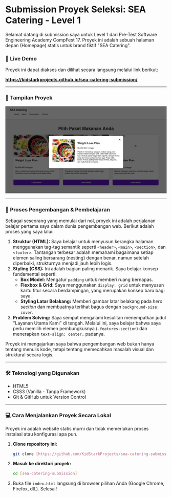 # Submission Proyek Seleksi: SEA Catering - Level 1

Selamat datang di submission saya untuk Level 1 dari Pre-Test Software Engineering Academy CompFest 17. Proyek ini adalah sebuah halaman depan (Homepage) statis untuk brand fiktif "SEA Catering".

### 🔴 Live Demo

Proyek ini dapat diakses dan dilihat secara langsung melalui link berikut:

**https://kidstarkprojects.github.io/sea-catering-submission/**

---

### 📸 Tampilan Proyek

![Tampilan Homepage SEA Catering](./screenshot.png)

---

### 🚀 Proses Pengembangan & Pembelajaran

Sebagai seseorang yang memulai dari nol, proyek ini adalah perjalanan belajar pertama saya dalam dunia pengembangan web. Berikut adalah proses yang saya lalui:

1.  **Struktur (HTML):** Saya belajar untuk menyusun kerangka halaman menggunakan tag-tag semantik seperti `<header>`, `<main>`, `<section>`, dan `<footer>`. Tantangan terbesar adalah memahami bagaimana setiap elemen saling bersarang (nesting) dengan benar, namun setelah diperbaiki, strukturnya menjadi jauh lebih logis.
2.  **Styling (CSS):** Ini adalah bagian paling menarik. Saya belajar konsep fundamental seperti:
    * **Box Model:** Mengatur `padding` untuk memberi ruang bernapas.
    * **Flexbox & Grid:** Saya menggunakan `display: grid` untuk menyusun kartu fitur secara berdampingan, yang merupakan konsep baru bagi saya.
    * **Styling Latar Belakang:** Memberi gambar latar belakang pada *hero section* dan membuatnya terlihat bagus dengan `background-size: cover`.
3.  **Problem Solving:** Saya sempat mengalami kesulitan menempatkan judul "Layanan Utama Kami" di tengah. Melalui ini, saya belajar bahwa saya perlu memilih elemen pembungkusnya (`.features-section`) dan menerapkan `text-align: center;` padanya.

Proyek ini mengajarkan saya bahwa pengembangan web bukan hanya tentang menulis kode, tetapi tentang memecahkan masalah visual dan struktural secara logis.

---

### 🛠️ Teknologi yang Digunakan

* HTML5
* CSS3 (Vanilla - Tanpa Framework)
* Git & GitHub untuk Version Control

---

### 💻 Cara Menjalankan Proyek Secara Lokal

Proyek ini adalah website statis murni dan tidak memerlukan proses instalasi atau konfigurasi apa pun.

1.  **Clone repository ini:**
    ```bash
    git clone [https://github.com/KidStarkProjects/sea-catering-submission]
    ```
2.  **Masuk ke direktori proyek:**
    ```bash
    cd [sea-catering-submission]
    ```
3.  Buka file `index.html` langsung di browser pilihan Anda (Google Chrome, Firefox, dll.). Selesai!